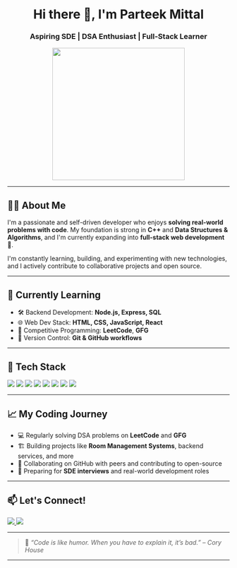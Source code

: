 <h1 align="center">Hi there 👋, I'm Parteek Mittal</h1>
<h3 align="center">Aspiring SDE | DSA Enthusiast | Full-Stack Learner</h3>

<p align="center">
  <img src="https://media.giphy.com/media/qgQUggAC3Pfv687qPC/giphy.gif" width="300" />
</p>

---

## 👨‍💻 About Me

I'm a passionate and self-driven developer who enjoys **solving real-world problems with code**. My foundation is strong in **C++** and **Data Structures & Algorithms**, and I'm currently expanding into **full-stack web development** 🚀.

I'm constantly learning, building, and experimenting with new technologies, and I actively contribute to collaborative projects and open source.

---

## 🌱 Currently Learning

- 🛠️ Backend Development: **Node.js, Express, SQL**
- 🌐 Web Dev Stack: **HTML, CSS, JavaScript, React**
- 🧠 Competitive Programming: **LeetCode**, **GFG**
- 🔄 Version Control: **Git & GitHub workflows**

---

## 🧩 Tech Stack

<p align="left">
  <img src="https://img.shields.io/badge/C++-00599C?style=for-the-badge&logo=cplusplus&logoColor=white" />
  <img src="https://img.shields.io/badge/JavaScript-F7DF1E?style=for-the-badge&logo=javascript&logoColor=black" />
  <img src="https://img.shields.io/badge/Node.js-339933?style=for-the-badge&logo=nodedotjs&logoColor=white" />
  <img src="https://img.shields.io/badge/Express.js-000000?style=for-the-badge&logo=express&logoColor=white" />
  <img src="https://img.shields.io/badge/SQL-4479A1?style=for-the-badge&logo=postgresql&logoColor=white" />
  <img src="https://img.shields.io/badge/React-61DAFB?style=for-the-badge&logo=react&logoColor=black" />
  <img src="https://img.shields.io/badge/Git-F05032?style=for-the-badge&logo=git&logoColor=white" />
  <img src="https://img.shields.io/badge/GitHub-181717?style=for-the-badge&logo=github&logoColor=white" />
</p>

---

## 📈 My Coding Journey

- 💻 Regularly solving DSA problems on **LeetCode** and **GFG**
- 🏗️ Building projects like **Room Management Systems**, backend services, and more
- 📂 Collaborating on GitHub with peers and contributing to open-source
- 🎯 Preparing for **SDE interviews** and real-world development roles

---

## 📫 Let's Connect!

<p align="left">
  <a href="www.linkedin.com/in/parteek-mittal" target="_blank">
    <img src="https://img.shields.io/badge/LinkedIn-blue?style=for-the-badge&logo=linkedin&logoColor=white" />
  </a>
  <a href="mailto:parteek.mittal19@gmail.com" target="_blank">
    <img src="https://img.shields.io/badge/Gmail-D14836?style=for-the-badge&logo=gmail&logoColor=white" />
  </a>
</p>

---

> 💬 *“Code is like humor. When you have to explain it, it’s bad.” – Cory House*

---

